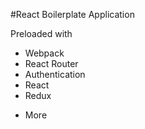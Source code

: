 #React Boilerplate Application

Preloaded with 
- Webpack
- React Router
- Authentication
- React
- Redux

+ More